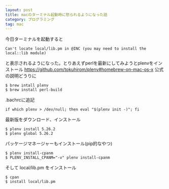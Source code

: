 ```yaml
---
layout: post
title: macのターミナル起動時に怒られるようになった話
category: プログラミング
tag: mac
---
```

今日ターミナルを起動すると

```
Can't locate local/lib.pm in @INC (you may need to install the local::lib module)
```

と表示されるようになった。とりあえずperlを最新にしてみようとplenvをインストール
<https://github.com/tokuhirom/plenv#homebrew-on-mac-os-x>
公式の説明どうりに

```
$ brew intall plenv
$ brew install perl-build
```

.bachrcに追記

```
if which plenv > /dev/null; then eval "$(plenv init -)"; fi
```

最新版をダウンロード、インストール

```
$ plenv install 5.26.2
$ plenv global 5.26.2
```

パッケージマネージャーもインストール(pip的なやつ)

```
$ plenv install-cpanm
$ PLENV_INSTALL_CPANM="-v" plenv install-cpanm
```

そして local/lib.pm をインストール

```
$ cpan
$ install local/lib.pm 
```
